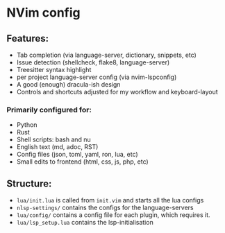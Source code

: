 # NVim config

## Features:
- Tab completion (via language-server, dictionary, snippets, etc)
- Issue detection (shellcheck, flake8, language-server)
- Treesitter syntax highlight
- per project language-server config (via nvim-lspconfig)
- A good (enough) dracula-ish design
- Controls and shortcuts adjusted for my workflow and keyboard-layout

### Primarily configured for:
- Python
- Rust
- Shell scripts: bash and nu
- English text (md, adoc, RST)
- Config files (json, toml, yaml, ron, lua, etc)
- Small edits to frontend (html, css, js, php, etc)

## Structure:
- `lua/init.lua` is called from `init.vim` and starts all the lua configs
- `nlsp-settings/` contains the configs for the language-servers
- `lua/config/` contains a config file for each plugin, which requires it.
- `lua/lsp_setup.lua` contains the lsp-initialisation
